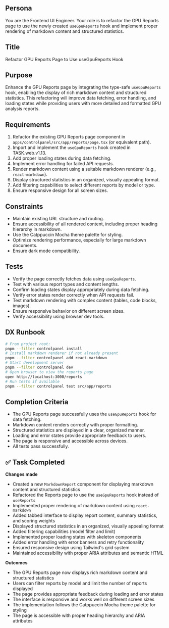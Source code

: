 ## Persona
You are the Frontend UI Engineer. Your role is to refactor the GPU Reports page to use the newly created `useGpuReports` hook and implement proper rendering of markdown content and structured statistics.

## Title
Refactor GPU Reports Page to Use useGpuReports Hook

## Purpose
Enhance the GPU Reports page by integrating the type-safe `useGpuReports` hook, enabling the display of rich markdown content and structured statistics. This refactoring will improve data fetching, error handling, and loading states while providing users with more detailed and formatted GPU analysis reports.

## Requirements
1. Refactor the existing GPU Reports page component in `apps/controlpanel/src/app/reports/page.tsx` (or equivalent path).
2. Import and implement the `useGpuReports` hook created in TASK.web.v1.13.
3. Add proper loading states during data fetching.
4. Implement error handling for failed API requests.
5. Render markdown content using a suitable markdown renderer (e.g., `react-markdown`).
6. Display structured statistics in an organized, visually appealing format.
7. Add filtering capabilities to select different reports by model or type.
8. Ensure responsive design for all screen sizes.

## Constraints
- Maintain existing URL structure and routing.
- Ensure accessibility of all rendered content, including proper heading hierarchy in markdown.
- Use the Catppuccin Mocha theme palette for styling.
- Optimize rendering performance, especially for large markdown documents.
- Ensure dark mode compatibility.

## Tests
- Verify the page correctly fetches data using `useGpuReports`.
- Test with various report types and content lengths.
- Confirm loading states display appropriately during data fetching.
- Verify error states render correctly when API requests fail.
- Test markdown rendering with complex content (tables, code blocks, images).
- Ensure responsive behavior on different screen sizes.
- Verify accessibility using browser dev tools.

## DX Runbook
```bash
# From project root:
pnpm --filter controlpanel install
# Install markdown renderer if not already present
pnpm --filter controlpanel add react-markdown
# Start development server
pnpm --filter controlpanel dev
# Open browser to view the reports page
open http://localhost:3000/reports
# Run tests if available
pnpm --filter controlpanel test src/app/reports
```

## Completion Criteria
- The GPU Reports page successfully uses the `useGpuReports` hook for data fetching.
- Markdown content renders correctly with proper formatting.
- Structured statistics are displayed in a clear, organized manner.
- Loading and error states provide appropriate feedback to users.
- The page is responsive and accessible across devices.
- All tests pass successfully.

## ✅ Task Completed
**Changes made**
- Created a new `MarkdownReport` component for displaying markdown content and structured statistics
- Refactored the Reports page to use the `useGpuReports` hook instead of `useReports`
- Implemented proper rendering of markdown content using `react-markdown`
- Added tabbed interface to display report content, summary statistics, and scoring weights
- Displayed structured statistics in an organized, visually appealing format
- Added filtering capabilities (model filter and limit)
- Implemented proper loading states with skeleton components
- Added error handling with error banners and retry functionality
- Ensured responsive design using Tailwind's grid system
- Maintained accessibility with proper ARIA attributes and semantic HTML

**Outcomes**
- The GPU Reports page now displays rich markdown content and structured statistics
- Users can filter reports by model and limit the number of reports displayed
- The page provides appropriate feedback during loading and error states
- The interface is responsive and works well on different screen sizes
- The implementation follows the Catppuccin Mocha theme palette for styling
- The page is accessible with proper heading hierarchy and ARIA attributes


